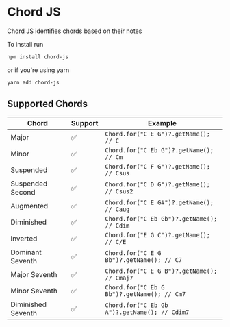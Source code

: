 # Chord JS

Chord JS identifies chords based on their notes

To install run

```bash
npm install chord-js
```

or if you're using yarn 

```bash
yarn add chord-js
```

## Supported Chords

| Chord              | Support    | Example                                       |
| ------------------ | ---------- | --------------------------------------------- |
| Major              | ✅        | `Chord.for("C E G")?.getName(); // C`         |
| Minor              | ✅        | `Chord.for("C Eb G")?.getName(); // Cm`       |
| Suspended          | ✅        | `Chord.for("C F G")?.getName(); // Csus`      |
| Suspended Second   | ✅        | `Chord.for("C D G")?.getName(); // Csus2`     |
| Augmented          | ✅        | `Chord.for("C E G#")?.getName(); // Caug`     |
| Diminished         | ✅        | `Chord.for("C Eb Gb")?.getName(); // Cdim`    |
| Inverted           | ✅        | `Chord.for("E G C")?.getName(); // C/E`       |
| Dominant Seventh   | ✅        | `Chord.for("C E G Bb")?.getName(); // C7`     |
| Major Seventh      | ✅        | `Chord.for("C E G B")?.getName(); // Cmaj7`   |
| Minor Seventh      | ✅        | `Chord.for("C Eb G Bb")?.getName(); // Cm7`   |
| Diminished Seventh | ✅        | `Chord.for("C Eb Gb A")?.getName(); // Cdim7` |
